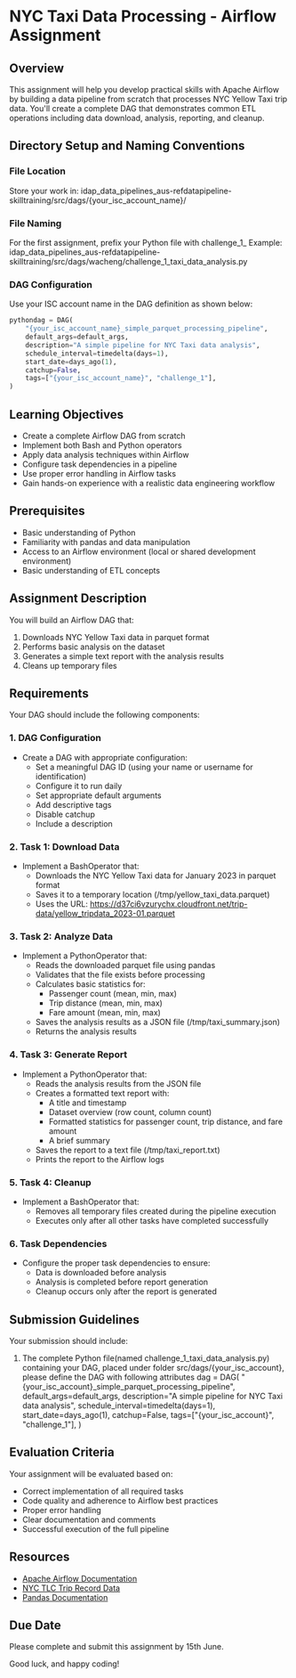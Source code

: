 # NYC Taxi Data Processing - Airflow Assignment

## Overview
This assignment will help you develop practical skills with Apache Airflow by building a data pipeline from scratch that processes NYC Yellow Taxi trip data. You'll create a complete DAG that demonstrates common ETL operations including data download, analysis, reporting, and cleanup.

## Directory Setup and Naming Conventions
### File Location
Store your work in: idap_data_pipelines_aus-refdatapipeline-skilltraining/src/dags/{your_isc_account_name}/

### File Naming
For the first assignment, prefix your Python file with challenge_1_
Example: idap_data_pipelines_aus-refdatapipeline-skilltraining/src/dags/wacheng/challenge_1_taxi_data_analysis.py

### DAG Configuration
Use your ISC account name in the DAG definition as shown below:

```python
pythondag = DAG(
    "{your_isc_account_name}_simple_parquet_processing_pipeline",
    default_args=default_args,
    description="A simple pipeline for NYC Taxi data analysis",
    schedule_interval=timedelta(days=1),
    start_date=days_ago(1),
    catchup=False,
    tags=["{your_isc_account_name}", "challenge_1"],
)
```

## Learning Objectives
- Create a complete Airflow DAG from scratch
- Implement both Bash and Python operators
- Apply data analysis techniques within Airflow
- Configure task dependencies in a pipeline
- Use proper error handling in Airflow tasks
- Gain hands-on experience with a realistic data engineering workflow

## Prerequisites
- Basic understanding of Python
- Familiarity with pandas and data manipulation
- Access to an Airflow environment (local or shared development environment)
- Basic understanding of ETL concepts

## Assignment Description

You will build an Airflow DAG that:
1. Downloads NYC Yellow Taxi data in parquet format
2. Performs basic analysis on the dataset
3. Generates a simple text report with the analysis results
4. Cleans up temporary files

## Requirements

Your DAG should include the following components:

### 1. DAG Configuration
- Create a DAG with appropriate configuration:
  - Set a meaningful DAG ID (using your name or username for identification)
  - Configure it to run daily
  - Set appropriate default arguments
  - Add descriptive tags
  - Disable catchup
  - Include a description

### 2. Task 1: Download Data
- Implement a BashOperator that:
  - Downloads the NYC Yellow Taxi data for January 2023 in parquet format
  - Saves it to a temporary location (/tmp/yellow_taxi_data.parquet)
  - Uses the URL: https://d37ci6vzurychx.cloudfront.net/trip-data/yellow_tripdata_2023-01.parquet

### 3. Task 2: Analyze Data
- Implement a PythonOperator that:
  - Reads the downloaded parquet file using pandas
  - Validates that the file exists before processing
  - Calculates basic statistics for:
    - Passenger count (mean, min, max)
    - Trip distance (mean, min, max)
    - Fare amount (mean, min, max)
  - Saves the analysis results as a JSON file (/tmp/taxi_summary.json)
  - Returns the analysis results

### 4. Task 3: Generate Report
- Implement a PythonOperator that:
  - Reads the analysis results from the JSON file
  - Creates a formatted text report with:
    - A title and timestamp
    - Dataset overview (row count, column count)
    - Formatted statistics for passenger count, trip distance, and fare amount
    - A brief summary
  - Saves the report to a text file (/tmp/taxi_report.txt)
  - Prints the report to the Airflow logs

### 5. Task 4: Cleanup
- Implement a BashOperator that:
  - Removes all temporary files created during the pipeline execution
  - Executes only after all other tasks have completed successfully

### 6. Task Dependencies
- Configure the proper task dependencies to ensure:
  - Data is downloaded before analysis
  - Analysis is completed before report generation
  - Cleanup occurs only after the report is generated

## Submission Guidelines

Your submission should include:
1. The complete Python file(named challenge_1_taxi_data_analysis.py) containing your DAG, placed under folder src/dags/{your_isc_account},
please define the DAG with following attributes 
dag = DAG(
    "{your_isc_account}_simple_parquet_processing_pipeline",
    default_args=default_args,
    description="A simple pipeline for NYC Taxi data analysis",
    schedule_interval=timedelta(days=1),
    start_date=days_ago(1),
    catchup=False,
    tags=["{your_isc_account}", "challenge_1"],
)

## Evaluation Criteria

Your assignment will be evaluated based on:
- Correct implementation of all required tasks
- Code quality and adherence to Airflow best practices
- Proper error handling
- Clear documentation and comments
- Successful execution of the full pipeline

## Resources

- [Apache Airflow Documentation](https://airflow.apache.org/docs/apache-airflow/stable/index.html)
- [NYC TLC Trip Record Data](https://www.nyc.gov/site/tlc/about/tlc-trip-record-data.page)
- [Pandas Documentation](https://pandas.pydata.org/docs/)

## Due Date

Please complete and submit this assignment by 15th June.

Good luck, and happy coding!